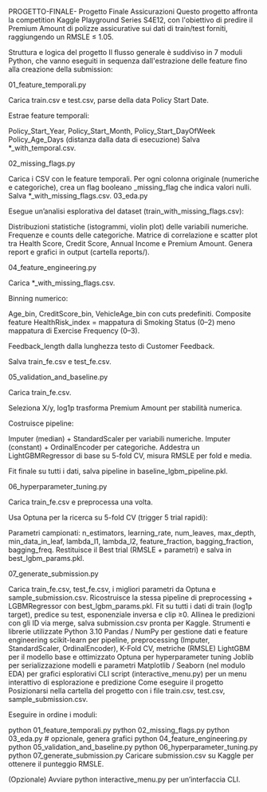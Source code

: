 PROGETTO-FINALE-
Progetto Finale Assicurazioni
Questo progetto affronta la competition Kaggle Playground Series S4E12, con l'obiettivo di predire il Premium Amount di polizze assicurative sui dati di train/test forniti, raggiungendo un RMSLE ≤ 1.05.

Struttura e logica del progetto
Il flusso generale è suddiviso in 7 moduli Python, che vanno eseguiti in sequenza dall'estrazione delle feature fino alla creazione della submission:

01_feature_temporali.py

Carica train.csv e test.csv, parse della data Policy Start Date.

Estrae feature temporali:

Policy_Start_Year, Policy_Start_Month, Policy_Start_DayOfWeek
Policy_Age_Days (distanza dalla data di esecuzione)
Salva *_with_temporal.csv.

02_missing_flags.py

Carica i CSV con le feature temporali.
Per ogni colonna originale (numeriche e categoriche), crea un flag booleano _missing_flag che indica valori nulli.
Salva *_with_missing_flags.csv.
03_eda.py

Esegue un’analisi esplorativa del dataset (train_with_missing_flags.csv):

Distribuzioni statistiche (istogrammi, violin plot) delle variabili numeriche.
Frequenze e counts delle categoriche.
Matrice di correlazione e scatter plot tra Health Score, Credit Score, Annual Income e Premium Amount.
Genera report e grafici in output (cartella reports/).

04_feature_engineering.py

Carica *_with_missing_flags.csv.

Binning numerico:

Age_bin, CreditScore_bin, VehicleAge_bin con cuts predefiniti.
Composite feature HealthRisk_index = mappatura di Smoking Status (0–2) meno mappatura di Exercise Frequency (0–3).

Feedback_length dalla lunghezza testo di Customer Feedback.

Salva train_fe.csv e test_fe.csv.

05_validation_and_baseline.py

Carica train_fe.csv.

Seleziona X/y, log1p trasforma Premium Amount per stabilità numerica.

Costruisce pipeline:

Imputer (median) + StandardScaler per variabili numeriche.
Imputer (constant) + OrdinalEncoder per categoriche.
Addestra un LightGBMRegressor di base su 5-fold CV, misura RMSLE per fold e media.

Fit finale su tutti i dati, salva pipeline in baseline_lgbm_pipeline.pkl.

06_hyperparameter_tuning.py

Carica train_fe.csv e preprocessa una volta.

Usa Optuna per la ricerca su 5-fold CV (trigger 5 trial rapidi):

Parametri campionati: n_estimators, learning_rate, num_leaves, max_depth, min_data_in_leaf, lambda_l1, lambda_l2, feature_fraction, bagging_fraction, bagging_freq.
Restituisce il Best trial (RMSLE + parametri) e salva in best_lgbm_params.pkl.

07_generate_submission.py

Carica train_fe.csv, test_fe.csv, i migliori parametri da Optuna e sample_submission.csv.
Ricostruisce la stessa pipeline di preprocessing + LGBMRegressor con best_lgbm_params.pkl.
Fit su tutti i dati di train (log1p target), predice su test, esponenziale inversa e clip ≥0.
Allinea le predizioni con gli ID via merge, salva submission.csv pronta per Kaggle.
Strumenti e librerie utilizzate
Python 3.10
Pandas / NumPy per gestione dati e feature engineering
scikit-learn per pipeline, preprocessing (Imputer, StandardScaler, OrdinalEncoder), K-Fold CV, metriche (RMSLE)
LightGBM per il modello base e ottimizzato
Optuna per hyperparameter tuning
Joblib per serializzazione modelli e parametri
Matplotlib / Seaborn (nel modulo EDA) per grafici esplorativi
CLI script (interactive_menu.py) per un menu interattivo di esplorazione e predizione
Come eseguire il progetto
Posizionarsi nella cartella del progetto con i file train.csv, test.csv, sample_submission.csv.

Eseguire in ordine i moduli:

python 01_feature_temporali.py
python 02_missing_flags.py
python 03_eda.py    # opzionale, genera grafici
python 04_feature_engineering.py
python 05_validation_and_baseline.py
python 06_hyperparameter_tuning.py
python 07_generate_submission.py
Caricare submission.csv su Kaggle per ottenere il punteggio RMSLE.

(Opzionale) Avviare python interactive_menu.py per un’interfaccia CLI.

